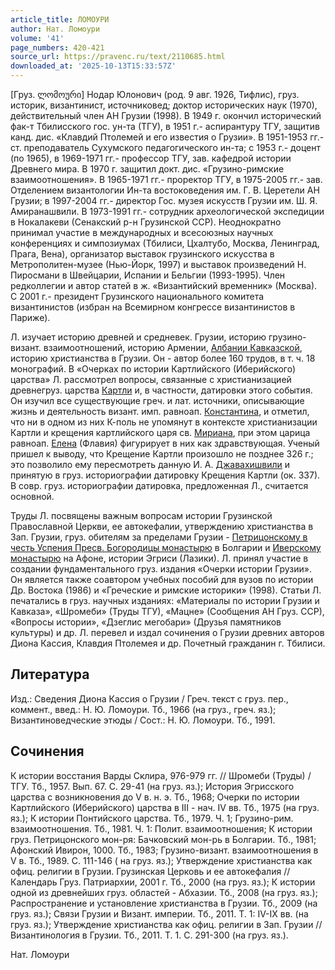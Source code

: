 ```yaml
---
article_title: ЛОМОУРИ
author: Нат. Ломоури
volume: '41'
page_numbers: 420-421
source_url: https://pravenc.ru/text/2110685.html
downloaded_at: '2025-10-13T15:33:57Z'
---
```


[Груз. ლომოური] Нодар Юлонович (род. 9 авг. 1926, Тифлис), груз. историк, византинист, источниковед; доктор исторических наук (1970), действительный член АН Грузии (1998). В 1949 г. окончил исторический фак-т Тбилисского гос. ун-та (ТГУ), в 1951 г.- аспирантуру ТГУ, защитив канд. дис. «Клавдий Птолемей и его известия о Грузии». В 1951-1953 гг.- ст. преподаватель Сухумского педагогического ин-та; с 1953 г.- доцент (по 1965), в 1969-1971 гг.- профессор ТГУ, зав. кафедрой истории Древнего мира. В 1970 г. защитил докт. дис. «Грузино-римские взаимоотношения». В 1965-1971 гг.- проректор ТГУ, в 1975-2005 гг.- зав. Отделением византологии Ин-та востоковедения им. Г. В. Церетели АН Грузии; в 1997-2004 гг.- директор Гос. музея искусств Грузии им. Ш. Я. Амиранашвили. В 1973-1991 гг.- сотрудник археологической экспедиции в Нокалакеви (Сенакский р-н Грузинской ССР). Неоднократно принимал участие в международных и всесоюзных научных конференциях и симпозиумах (Тбилиси, Цхалтубо, Москва, Ленинград, Прага, Вена), организатор выставок грузинского искусства в Метрополитен-музее (Нью-Йорк, 1997) и выставок произведений Н. Пиросмани в Швейцарии, Испании и Бельгии (1993-1995). Член редколлегии и автор статей в ж. «Византийский временник» (Москва). С 2001 г.- президент Грузинского национального комитета византинистов (избран на Всемирном конгрессе византинистов в Париже).

Л. изучает историю древней и средневек. Грузии, историю грузино-визант. взаимоотношений, историю Армении, [Албании Кавказской](<https://pravenc.ru/text/Албания Кавказская.html>), историю христианства в Грузии. Он - автор более 160 трудов, в т. ч. 18 монографий. В «Очерках по истории Картлийского (Иберийского) царства» Л. рассмотрел вопросы, связанные с христианизацией древнегруз. царства [Картли](https://pravenc.ru/text/Картли.html) и, в частности, датировки этого события. Он изучил все существующие греч. и лат. источники, описывающие жизнь и деятельность визант. имп. равноап. [Константина](https://pravenc.ru/text/Константин.html), и отметил, что ни в одном из них К-поль не упомянут в контексте христианизации Картли и крещения картлийского царя св. [Мириана](https://pravenc.ru/text/Мириан.html), при этом царица равноап. [Елена](https://pravenc.ru/text/Елена.html) (Флавия) фигурирует в них как здравствующая. Ученый пришел к выводу, что Крещение Картли произошло не позднее 326 г.; это позволило ему пересмотреть данную И. А. [Джавахишвили](https://pravenc.ru/text/Джавахишвили.html) и принятую в груз. историографии датировку Крещения Картли (ок. 337). В совр. груз. историографии датировка, предложенная Л., считается основной.

Труды Л. посвящены важным вопросам истории Грузинской Православной Церкви, ее автокефалии, утверждению христианства в Зап. Грузии, груз. обителям за пределами Грузии - [Петрицонскому в честь Успения Пресв. Богородицы монастырю](<https://pravenc.ru/text/Петрицонскому в честь Успения Пресв  Богородицы монастырю.html>) в Болгарии и [Иверскому монастырю](<https://pravenc.ru/text/Иверскому монастырю.html>) на Афоне, истории Эгриси (Лазики). Л. принял участие в создании фундаментального груз. издания «Очерки истории Грузии». Он является также соавтором учебных пособий для вузов по истории Др. Востока (1986) и «Греческие и римские историки» (1998). Статьи Л. печатались в груз. научных изданиях: «Материалы по истории Грузии и Кавказа», «Шромеби» (Труды ТГУ), «Мацне» (Сообщения АН Груз. ССР), «Вопросы истории», «Дзеглис мегобари» (Друзья памятников культуры) и др. Л. перевел и издал сочинения о Грузии древних авторов Диона Кассия, Клавдия Птолемея и др. Почетный гражданин г. Тбилиси.

## Литература

Изд.: Сведения Диона Кассия о Грузии / Греч. текст с груз. пер., коммент., введ.: Н. Ю. Ломоури. Тб., 1966 (на груз., греч. яз.); Византиноведческие этюды / Сост.: Н. Ю. Ломоури. Тб., 1991.

## Сочинения

К истории восстания Варды Склира, 976-979 гг. // Шромеби (Труды) / ТГУ. Тб., 1957. Вып. 67. С. 29-41 (на груз. яз.); История Эгрисского царства с возникновения до V в. н. э. Тб., 1968; Очерки по истории Картлийского (Иберийского) царства в III - нач. IV вв. Тб., 1975 (на груз. яз.); К истории Понтийского царства. Тб., 1979. Ч. 1; Грузино-рим. взаимоотношения. Тб., 1981. Ч. 1: Полит. взаимоотношения; К истории груз. Петрицонского мон-ря: Бачковский мон-рь в Болгарии. Тб., 1981; Афонский Ивирон, 1000. Тб., 1983; Грузино-визант. взаимоотношения в V в. Тб., 1989. С. 111-146 ( на груз. яз.); Утверждение христианства как офиц. религии в Грузии. Грузинская Церковь и ее автокефалия // Календарь Груз. Патриархии, 2001 г. Тб., 2000 (на груз. яз.); К истории одной из древнейших груз. областей - Абхазии. Тб., 2008 (на груз. яз.); Распространение и установление христианства в Грузии. Тб., 2009 (на груз. яз.); Связи Грузии и Визант. империи. Тб., 2011. Т. 1: IV-IX вв. (на груз. яз.); Утверждение христианства как офиц. религии в Зап. Грузии // Византинология в Грузии. Тб., 2011. Т. 1. С. 291-300 (на груз. яз.).

Нат. Ломоури

